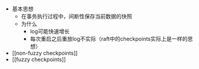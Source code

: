 - 基本思想
	- 在事务执行过程中，间断性保存当前数据的快照
	- 为什么
		- log可能快速增长
		- 每次重启之后重放log不实际（raft中的checkpoints实际上是一样的思想）
- [[non-fuzzy checkpoints]]
- [[fuzzy checkpoints]]